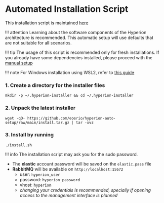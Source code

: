 # Automated Installation Script

This installation script is maintained [here](https://github.com/eosrio/hyperion-auto-setup)

!!! attention
    Learning about the software components of the Hyperion architecture is recommended.
    This automatic setup will use defaults that are not suitable for all scenarios.

!!! tip
    The usage of this script is recommended only for fresh installations. 
    If you already have some dependencies installed,
    please proceed with the [manual setup](manual_installation.md)

!!! note
    For Windows installation using WSL2, refer to [this guide](windows.md)

### 1. Create a directory for the installer files
```shell
mkdir -p ~/.hyperion-installer && cd ~/.hyperion-installer
```

### 2. Unpack the latest installer

```shell
wget -qO- https://github.com/eosrio/hyperion-auto-setup/raw/main/install.tar.gz | tar -xvz
```

### 3. Install by running
```./install.sh```

!!! info
    The installation script may ask you for the sudo password.

- The **elastic** account password will be saved on the `elastic.pass` file
- **RabbitMQ** will be available on `http://localhost:15672`
    - user: `hyperion_user`
    - password: `hyperion_password`
    - vhost: `hyperion`
    * _changing your credentials is recommended, specially if opening access to the management interface is planned_
